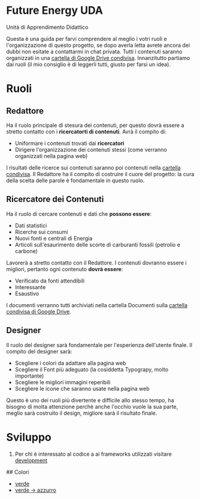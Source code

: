 # Future Energy UDA

Unità di Apprendimento Didattico

Questa è una guida per farvi comprendere al meglio i votri ruoli e l'organizzazione di questo progetto, se dopo averla letta avrete ancora dei dubbi non esitate a contattarmi in chat privata. Tutti i contenuti saranno organizzati in una [cartella di Google Drive condivisa][shared]. Innanzitutto partiamo dai ruoli (il mio consiglio è di leggerli tutti, giusto per farsi un idea).

# Ruoli

## Redattore

Ha il ruolo principale di stesura dei contenuti, per questo dovrà essere a stretto contatto con i **ricercatorti di contenuti**. Avrà il compito di:

- Uniformare i contenuti trovati dai **ricercatori**
- Dirigere l'organizzazione dei contenuti stessi (come verranno organizzati nella pagina web)

I risultati delle ricerce sui contenuti saranno poi contenuti nella [cartella condivisa][shared]. Il Redattore ha il compito di costruire il cuore del progetto: la cura della scelta delle parole è fondamentale in questo ruolo.

## Ricercatore dei Contenuti

Ha il ruolo di cercare contenuti e dati che **possono essere**:

- Dati statistici
- Ricerche sui consumi
- Nuovi fonti e centrali di Energia
- Articoli sull'esaurimento delle scorte di carburanti fossili (petrolio e carbone)

Lavorerà a stretto contatto con il Redattore. I contenuti dovranno essere i migliori, pertanto ogni contenuto **dovrà essere**:

- Verificato da fonti attendibili
- Interessante
- Esaustivo

I documenti verranno tutti archiviati nella cartella Documenti sulla [cartella condivisa di Google Drive][shared].

## Designer

Il ruolo del designer sarà fondamentale per l'esperienza dell'utente finale. Il compito del designer sarà:

- Scegliere i colori da adattare alla pagina web
- Scegliere il Font più adeguato (la cosiddetta Typograpy, molto importante)
- Scegliere le migliori immagini reperibili
- Scegliere le icone che saranno usate nella pagina web

Questo è uno dei ruoli più divertente e difficile allo stesso tempo, ha bisogno di molta attenzione perchè anche l'occhio vuole la sua parte, meglio sarà costruito il design, migliore sarà il risultato finale.

# Sviluppo
1. Per chi è interessato al codice a ai frameworks utilizzati visitare [development](docs/development.md)

## Colori
- [verde](https://coolors.co/5bba6f-3fa34d-2a9134-137547-32422d)
- [verde -> azzurro](https://coolors.co/59e873-008dd5-007b89-041918-7c8679)

[shared]: https://drive.google.com/drive/folders/0B0ROql6jecESSTZ2Qk51aC1Wd1k?usp=sharing
